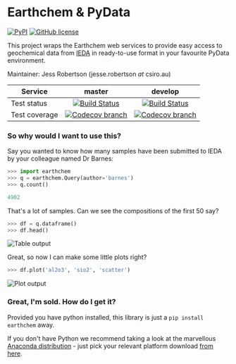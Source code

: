 # Earthchem & PyData

[![PyPI](https://img.shields.io/pypi/v/earthchem.svg)](https://pypi.python.org/pypi/earthchem/)
[![GitHub license](https://img.shields.io/github/license/jesserobertson/earthchem-pyclient.svg)](https://github.com/jesserobertson/earthchem-pyclient/blob/master/LICENSE.txt)

This project wraps the Earthchem web services to provide easy access to geochemical data from [IEDA](https://www.iedadata.org/) in ready-to-use format in your favourite PyData environment.

Maintainer: Jess Robertson (jesse.robertson _at_ csiro.au)

| **Service** | **master** | **develop** |
| ----------- |:----------:|:-----------:|
| Test status | [![Build Status](https://travis-ci.org/jesserobertson/earthchem-pyclient.svg?branch=master)](https://travis-ci.org/jesserobertson/earthchem-pyclient) | [![Build Status](https://travis-ci.org/jesserobertson/earthchem-pyclient.svg?branch=develop)](https://travis-ci.org/jesserobertson/earthchem-pyclient) |
| Test coverage | [![Codecov branch](https://img.shields.io/codecov/c/github/jesserobertson/earthchem-pyclient/master.svg)](https://codecov.io/gh/jesserobertson/earthchem-pyclient/branch/master) | [![Codecov branch](https://img.shields.io/codecov/c/github/jesserobertson/earthchem-pyclient/develop.svg)](https://codecov.io/gh/jesserobertson/earthchem-pyclient/branch/develop) |

### So why would I want to use this?

Say you wanted to know how many samples have been submitted to IEDA by your colleague named Dr Barnes:

```python
>>> import earthchem
>>> q = earthchem.Query(author='barnes')
>>> q.count()

4902
```

That's a lot of samples. Can we see the compositions of the first 50 say?

```python
>>> df = q.dataframe()
>>> df.head()
```

![Table output](https://github.com/jesserobertson/earthchem-pyclient/raw/develop/docs/resources/table_output.png)


Great, so now I can make some little plots right?

```python
>>> df.plot('al2o3', 'sio2', 'scatter')
```

![Plot output](https://github.com/jesserobertson/earthchem-pyclient/raw/develop/docs/resources/plot_output.png)

### Great, I'm sold. How do I get it?

Provided you have python installed, this library is just a `pip install earthchem` away. 

If you don't have Python we recommend taking a look at the marvellous [Anaconda distribution](https://www.anaconda.com/) - just pick your relevant platform download [from here](https://www.anaconda.com/download/).